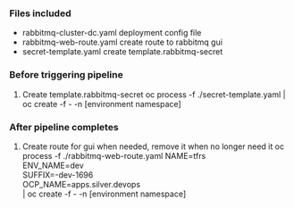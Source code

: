 ### Files included

* rabbitmq-cluster-dc.yaml deployment config file
* rabbitmq-web-route.yaml create route to rabbitmq gui
* secret-template.yaml create template.rabbitmq-secret

### Before triggering pipeline

1. Create template.rabbitmq-secret
oc process -f ./secret-template.yaml | oc create -f - -n [environment namespace]

### After pipeline completes

1. Create route for gui when needed, remove it when no longer need it
oc process -f ./rabbitmq-web-route.yaml NAME=tfrs \
ENV_NAME=dev \
SUFFIX=-dev-1696 \
OCP_NAME=apps.silver.devops \
| oc create -f - -n [environment namespace]
